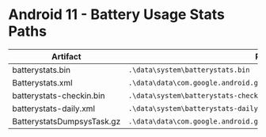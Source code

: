# Android 11 - Battery Usage Stats Paths

| **Artifact**               | **Path**                                                              |
|----------------------------|-----------------------------------------------------------------------|
| batterystats.bin           | `.\data\system\batterystats.bin`                                      |
| Batterystats.xml           | `.\data\data\com.google.android.gms\shared_prefs\Batterystats.xml`    |
| batterystats-checkin.bin   | `.\data\system\batterystats-checkin.bin`                              |
| batterystats-daily.xml     | `.\data\system\batterystats-daily.xml`                                |
| BatterystatsDumpsysTask.gz | `.\data\data\com.google.android.gms\files\BatterystatsDumpsysTask.gz` |